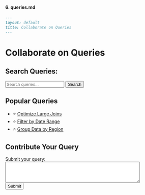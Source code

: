 
#### 6. **queries.md**

```markdown
---
layout: default
title: Collaborate on Queries
---
```
# Collaborate on Queries

## Search Queries:
<form>
  <input type="text" placeholder="Search queries..." name="search">
  <input type="submit" value="Search">
</form>

## Popular Queries
- ⭐ [Optimize Large Joins](queries.md#large_joins)
- ⭐ [Filter by Date Range](queries.md#date_filter)
- ⭐ [Group Data by Region](queries.md#group_by_region)

## Contribute Your Query
<form>
  <label for="query">Submit your query:</label><br>
  <textarea id="query" name="query" rows="4" cols="50"></textarea><br>
  <input type="submit" value="Submit">
</form>
